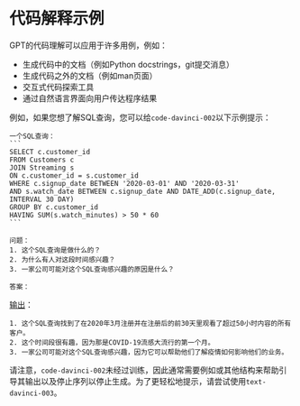 # 代码解释示例

GPT的代码理解可以应用于许多用例，例如：

- 生成代码中的文档（例如Python docstrings，git提交消息）
- 生成代码之外的文档（例如man页面）
- 交互式代码探索工具
- 通过自然语言界面向用户传达程序结果

例如，如果您想了解SQL查询，您可以给`code-davinci-002`以下示例提示：

````text
一个SQL查询：
```
SELECT c.customer_id
FROM Customers c
JOIN Streaming s
ON c.customer_id = s.customer_id
WHERE c.signup_date BETWEEN '2020-03-01' AND '2020-03-31'
AND s.watch_date BETWEEN c.signup_date AND DATE_ADD(c.signup_date, INTERVAL 30 DAY)
GROUP BY c.customer_id
HAVING SUM(s.watch_minutes) > 50 * 60
```

问题：
1. 这个SQL查询是做什么的？
2. 为什么有人对这段时间感兴趣？
3. 一家公司可能对这个SQL查询感兴趣的原因是什么？

答案：
````

[输出]((https://beta.openai.com/playground/p/Sv1VQKbJV1TZKmiTK9r6nlj3))：

```text
1. 这个SQL查询找到了在2020年3月注册并在注册后的前30天里观看了超过50小时内容的所有客户。
2. 这个时间段很有趣，因为那是COVID-19流感大流行的第一个月。
3. 一家公司可能对这个SQL查询感兴趣，因为它可以帮助他们了解疫情如何影响他们的业务。
```

请注意，`code-davinci-002`未经过训练，因此通常需要例如或其他结构来帮助引导其输出以及停止序列以停止生成。为了更轻松地提示，请尝试使用`text-davinci-003`。